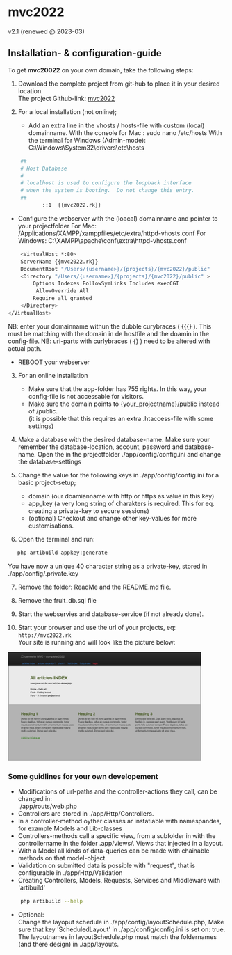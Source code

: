# mvc2022
v2.1 (renewed @ 2023-03)


## Installation- & configuration-guide

To get <b>mvc20022</b> on your own domain, take the following steps:

1. Download the complete project from git-hub to place it in your desired location.<br>
    The project Github-link: <a href="https://github.com/InCubics/mvc2022">mvc2022</a>


2. For a local installation (not online);
    * Add an extra line in the vhosts / hosts-file with custom (local) domainname.
    With the console for Mac : sudo nano /etc/hosts
    With the terminal for Windows (Admin-mode): C:\Windows\System32\drivers\etc\hosts 
   

```bash
    ##
    # Host Database
    #
    # localhost is used to configure the loopback interface
    # when the system is booting.  Do not change this entry.
    ##
           ::1  {{mvc2022.rk}} 
```           

* Configure the webserver with the (loacal) domainname and pointer to your projectfolder
    For Mac: /Applications/XAMPP/xamppfiles/etc/extra/httpd-vhosts.conf
    For Windows: C:\XAMPP\apache\conf\extra\httpd-vhosts.conf

```bash
    <VirtualHost *:80>
    ServerName {{mvc2022.rk}}
    DocumentRoot "/Users/{username>}/{projects}/{mvc2022}/public"
    <Directory "/Users/{username>}/{projects}/{mvc2022}/public" >
        Options Indexes FollowSymLinks Includes execCGI
         AllowOverride All
        Require all granted
    </Directory>
</VirtualHost>
```
NB: enter your domainname withun the dubble curybraces ( {{{} ). This must be matching with the domain in de hostfile and the doamin in the config-file.
NB: uri-parts with curlybraces ( {} ) need to be altered with actual path.
* REBOOT your webserver

3. For an online installation
   * Make sure that the app-folder has 755 rights. 
    In this way, your config-file is not accessable for visitors. 
   * Make sure the domain points to {your_projectname}/public instead of /public.<br>
     (it is possible that this requires an extra .htaccess-file with some settings)


4. Make a database with the desired database-name. 
   Make sure your remember the database-location, account, password and database-name.
    Open the in the projectfolder ./app/config/config.ini and change the database-settings


5. Change the value for the following keys in ./app/config/config.ini for a basic project-setup;
    * domain (our doamianname with http or https as value in this key)
    * app_key (a very long string of charakters is required. This for eq. creating a private-key to secure sessions)
    * (optional) Checkout and change other key-values for more customisations. 


6. Open the terminal and run:
```bash
   php artibuild appkey:generate
```
You have now a unique 40 character string as a private-key, stored in ./app/config/.private.key


7. Remove the folder: ReadMe and the README.md file.


8. Remove the fruit_db.sql file


9. Start the webservies and database-service (if not already done). 


10. Start your browser and use the url of your projects, eq: `http://mvc2022.rk`<br>
Your site is running and will look like the picture below:
<img src="./images/01 home.png" height="250px">


### Some guidlines for your own developement
* Modifications of url-paths and the controller-actions they call, can be changed in:  
    ./app/routs/web.php
* Controllers are stored in ./app/Http/Controllers.
* In a controller-method oyther classes ar instatiable with namespandes, for example Models and Lib-classes
* Controllers-methods call a specific view, from a subfolder in with the controllername 
 in the folder .app/views/. Views that injected in a layout.
* With a Model all kinds of data-queries can be made with chainable methods on that model-object.
* Validation on submitted data is possible with "request", that is configurable in ./app/Http/Validation
* Creating Controllers, Models, Requests, Services and Middleware with 'artibuild'
```bash
    php artibuild --help
```

* Optional:<br>
Change the layoput schedule in ./app/config/layoutSchedule.php, 
    Make sure that key 'ScheduledLayout' in  ./app/config/config.ini is set on: true.
    The layoutnames in layoutSchedule.php must match the foldernames (and there design) in ./app/layouts.
